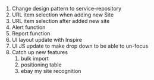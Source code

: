 1. Change design pattern to service-repository
2. URL item selection when adding new Site
3. URL item selection after added new site
4. Alert function
5. Report function
6. UI layout update with Inspire
7. UI JS update to make drop down to be able to un-focus
8. Catch up new features
    1. bulk import
    2. positioning table
    3. ebay my site recognition
